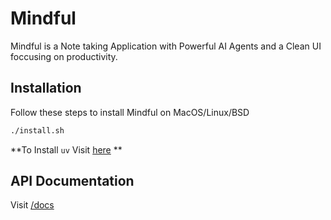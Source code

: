 # Mindful
Mindful is a Note taking Application with Powerful AI Agents and a Clean UI foccusing on productivity.

## Installation
Follow these steps to install Mindful on MacOS/Linux/BSD
```bash
./install.sh
```

**To Install `uv` Visit [here](https://github.com/astral-sh/uv) **

## API Documentation
Visit [/docs](http://localhost:8080/docs)
